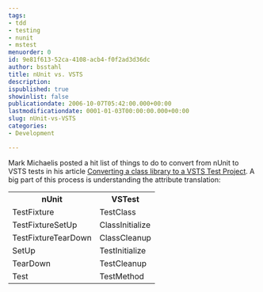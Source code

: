 ```yaml
---
tags:
- tdd
- testing
- nunit
- mstest
menuorder: 0
id: 9e81f613-52ca-4108-acb4-f0f2ad3d36dc
author: bsstahl
title: nUnit vs. VSTS
description: 
ispublished: true
showinlist: false
publicationdate: 2006-10-07T05:42:00.000+00:00
lastmodificationdate: 0001-01-03T00:00:00.000+00:00
slug: nUnit-vs-VSTS
categories:
- Development

---
```

Mark Michaelis posted a hit list of things to do to convert from nUnit to VSTS tests in his article [Converting a class library to a VSTS Test Project](https://web.archive.org/web/20080708110723/http://mark.michaelis.net:80/Blog/ConvertingAClassLibraryToAVSTSTestProject.aspx). A big part of this process is understanding the attribute translation:

<table>
<tr><th>nUnit</th><th>VSTest</th></tr>
<tr><td>TestFixture</td><td>TestClass</td></tr>
<tr><td>TestFixtureSetUp</td><td>ClassInitialize</td></tr>
<tr><td>TestFixtureTearDown</td><td>ClassCleanup</td></tr>
<tr><td>SetUp</td><td>TestInitialize</td></tr>
<tr><td>TearDown</td><td>TestCleanup</td></tr>
<tr><td>Test</td><td>TestMethod</td></tr>
</table>